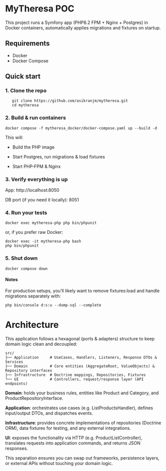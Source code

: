 # MyTheresa POC

This project runs a Symfony app (PHP8.2 FPM + Nginx + Postgres) in Docker containers, automatically applies migrations and fixtures on startup.

## Requirements

- Docker
- Docker Compose

## Quick start

### 1. **Clone the repo**
```
   git clone https://github.com/asikranjm/mytheresa.git
   cd mytheresa
````

### 2. **Build & run containers**
````
docker compose -f mytheresa_docker/docker-compose.yaml up --build -d
````
This will:

- Build the PHP image

- Start Postgres, run migrations & load fixtures

- Start PHP‑FPM & Nginx

### 3. **Verify everything is up**

App: http://localhost:8050

DB port (if you need it locally): 8051

### 4. **Run your tests**
````
docker exec mytheresa-php php bin/phpunit
````
or, if you prefer raw Docker:
````
docker exec -it mytheresa-php bash
php bin/phpunit
````

### 5. **Shut down**
````
docker compose down
````

#### Notes

For production setups, you’ll likely want to remove fixtures:load and handle migrations separately with:
````
php bin/console d:s:u --dump-sql --complete
````

# Architecture
This application follows a hexagonal (ports & adapters) structure to keep domain logic clean and decoupled:

````
src/
├── Application     # UseCases, Handlers, Listeners, Response DTOs & Services
├── Domain          # Core entities (AggregateRoot, ValueObjects) & Repository interfaces
├── Infrastructure  # Doctrine mappings, Repositories, Fixtures
└── UI              # Controllers, request/response layer (API endpoints)
````

**Domain**: holds your business rules, entities like Product and Category, and ProductRepositoryInterface.

**Application**: orchestrates use cases (e.g. ListProductsHandler), defines input/output DTOs, and dispatches events.

**Infrastructure**: provides concrete implementations of repositories (Doctrine ORM), data fixtures for testing, and any external integrations.

**UI**: exposes the functionality via HTTP (e.g. ProductListController), translates requests into application commands, and returns JSON responses.

This separation ensures you can swap out frameworks, persistence layers, or external APIs without touching your domain logic.